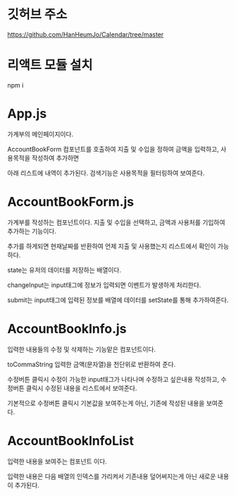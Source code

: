 # 깃허브 주소

https://github.com/HanHeumJo/Calendar/tree/master

# 리액트 모듈 설치
npm i

# App.js

가계부의 메인페이지이다.

AccountBookForm 컴포넌트를 호출하여 지출 및 수입을 정하여 금액을 입력하고, 사용목적을 작성하여 추가하면

아래 리스트에 내역이 추가된다. 검색기능은 사용목적을 필터링하여 보여준다.

# AccountBookForm.js

가계부를 작성하는 컴포넌트이다. 지출 및 수입을 선택하고, 금액과 사용처를 기입하여 추가하는 기능이다.

추가를 하게되면 현재날짜를 반환하여 언제 지출 및 사용했는지 리스트에서 확인이 가능하다.

state는 유저의 데이터를 저장하는 배열이다.

changeInput는 input태그에 정보가 입력되면 이벤트가 발생하게 처리한다.

submit는 input태그에 입력된 정보를 배열에 데이터를 setState를 통해 추가하여준다.

# AccountBookInfo.js

입력한 내용들의 수정 및 삭제하는 기능맡은 컴포넌트이다.

toCommaString 입력한 금액(문자열)을 천단위로 반환하여 준다.

수정버튼 클릭시 수정이 가능한 input태그가 나타나며 수정하고 싶은내용 작성하고, 수정버튼 클릭시 수정된 내용을 리스트에서 보여준다.

기본적으로 수정버튼 클릭시 기본값을 보여주는게 아닌, 기존에 작성된 내용을 보여준다.


# AccountBookInfoList

입력한 내용을 보여주는 컴포넌트 이다.

입력한 내용은 다음 배열의 인덱스를 가리켜서 기존내용 덮어써지는게 아닌 새로운 내용이 추가된다.